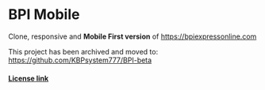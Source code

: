 # BPI Mobile
Clone, responsive and **Mobile First version** of https://bpiexpressonline.com

This project has been archived and moved to: https://github.com/KBPsystem777/BPI-beta


#### [License link](https://github.com/KBPsystem777/BPIexpressonline.com/blob/master/license.md)
